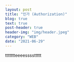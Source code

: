 ```yaml
---
layout: post
title: "인가 (Authorization)"
blog: true
text: true
post-header: true
header-img: "img/header.jpeg"
category: "WEB"
date: "2021-06-29"
---
```

ttttttteeeessssttttt